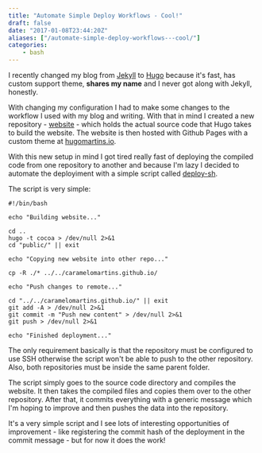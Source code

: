 ```yaml
---
title: "Automate Simple Deploy Workflows - Cool!"
draft: false
date: "2017-01-08T23:44:20Z"
aliases: ["/automate-simple-deploy-workflows---cool/"]
categories:
    - bash
---
```


I recently changed my blog from [Jekyll](https://jekyllrb.com/) to [Hugo](https://gohugo.io/) because it's fast, has custom support theme, **shares my name** and I never got along with Jekyll, honestly.

With changing my configuration I had to make some changes to the workflow I used with my blog and writing. With that in mind I created a new repository - [website](https://github.com/caramelomartins/website) - which holds the actual source code that Hugo takes to build the website. The website is then hosted with Github Pages with a custom theme at [hugomartins.io](https://hugomartins.io).

With this new setup in mind I got tired really fast of deploying the compiled code from one repository to another and because I'm lazy I decided to automate the deployiment with a simple script called [deploy-sh](https://github.com/caramelomartins/website/blob/master/scripts/deploy.sh).

The script is very simple:

```
#!/bin/bash

echo "Building website..."

cd ..
hugo -t cocoa > /dev/null 2>&1
cd "public/" || exit

echo "Copying new website into other repo..."

cp -R ./* ../../caramelomartins.github.io/

echo "Push changes to remote..."

cd "../../caramelomartins.github.io/" || exit
git add -A > /dev/null 2>&1
git commit -m "Push new content" > /dev/null 2>&1
git push > /dev/null 2>&1

echo "Finished deployment..."
```

The only requirement basically is that the repository must be configured to use SSH otherwise the script won't be able to push to the other repository. Also, both repositories must be inside the same parent folder.

The script simply goes to the source code directory and compiles the website. It then takes the compiled files and copies them over to the other repository. After that, it commits everything with a generic message which I'm hoping to improve and then pushes the data into the repository.

It's a very simple script and I see lots of interesting opportunities of improvement - like registering the commit hash of the deployment in the commit message - but for now it does the work!
